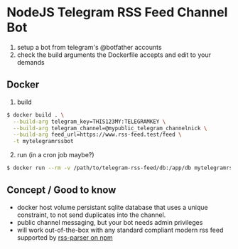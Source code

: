 # NodeJS Telegram RSS Feed Channel Bot

1. setup a bot from telegram's @botfather accounts
2. check the build arguments the Dockerfile accepts and edit to your demands

## Docker

1. build

``` sh
$ docker build . \
  --build-arg telegram_key=THIS123MY:TELEGRAMKEY \
  --build-arg telegram_channel=@mypublic_telegram_channelnick \
  --build-arg feed_url=https://www.rss-feed.test/feed \
  -t mytelegramrssbot
```

2. run (in a cron job maybe?)

``` sh
$ docker run --rm -v /path/to/telegram-rss-feed/db:/app/db mytelegramrssbot node index.js
```

## Concept / Good to know

- docker host volume persistant sqlite database that uses a unique constraint, to not send duplicates into the channel.
- public channel messaging, but your bot needs admin privileges
- will work out-of-the-box with any standard compliant modern rss feed supported by [rss-parser on npm](https://www.npmjs.com/package/rss-parser)